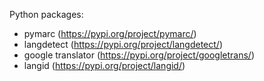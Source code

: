 Python packages:

- pymarc (https://pypi.org/project/pymarc/)
- langdetect (https://pypi.org/project/langdetect/)
- google translator (https://pypi.org/project/googletrans/)
- langid (https://pypi.org/project/langid/)

